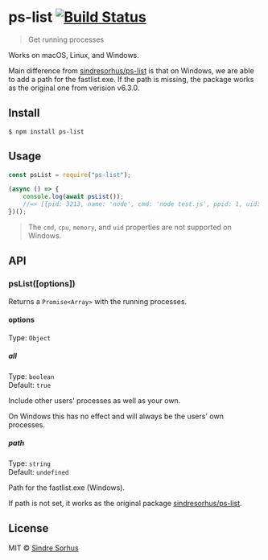 # ps-list [![Build Status](https://travis-ci.org/sindresorhus/ps-list.svg?branch=master)](https://travis-ci.org/sindresorhus/ps-list)

> Get running processes

Works on macOS, Linux, and Windows.

Main difference from [sindresorhus/ps-list](https://www.npmjs.com/package/ps-list/v/6.3.0) is that on Windows, we are able to add a path for the fastlist.exe. If the path is missing, the package works as the original one from verision v6.3.0.

## Install

```
$ npm install ps-list
```

## Usage

```js
const psList = require("ps-list");

(async () => {
	console.log(await psList());
	//=> [{pid: 3213, name: 'node', cmd: 'node test.js', ppid: 1, uid: 501, cpu: 0.1, memory: 1.5}, …]
})();
```

> The `cmd`, `cpu`, `memory`, and `uid` properties are not supported on Windows.

## API

### psList([options])

Returns a `Promise<Array>` with the running processes.

#### options

Type: `Object`

##### all

Type: `boolean`<br>
Default: `true`

Include other users' processes as well as your own.

On Windows this has no effect and will always be the users' own processes.

##### path

Type: `string`<br>
Default: `undefined`

Path for the fastlist.exe (Windows).

If path is not set, it works as the original package [sindresorhus/ps-list](https://github.com/sindresorhus/ps-list).

## License

MIT © [Sindre Sorhus](https://sindresorhus.com)
